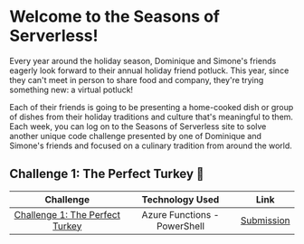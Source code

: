 # Welcome to the Seasons of Serverless!

Every year around the holiday season, Dominique and Simone's friends eagerly look forward to their annual holiday friend potluck. This year, since they can't meet in person to share food and company, they're trying something new: a virtual potluck!
 
Each of their friends is going to be presenting a home-cooked dish or group of dishes from their holiday traditions and culture that's meaningful to them. Each week, you can log on to the Seasons of Serverless site to solve another unique code challenge presented by one of Dominique and Simone's friends and focused on a culinary tradition from around the world.

## Challenge 1: The Perfect Turkey 🦃 
| Challenge | Technology Used | Link |
| :-: | :-: | :-: |
| [Challenge 1: The Perfect Turkey](https://github.com/microsoft/seasons-of-serverless) | Azure Functions - PowerShell | [Submission](https://github.com/brettmillerb/seasons-of-serverless/tree/challenge1) |

